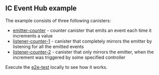 ## IC Event Hub example

The example consists of three following canisters:

* [emitter-counter](emitter) - counter canister that emits an event each time it increments a value
* [listener-counter-1](listener) - canister that completely mirrors the emitter by listening for all the emitted events
* [listener-counter-2](listener-counter-2) - canister that only mirrors the emitter, when the increment was triggered by
  some specified controller

Execute the [e2e-test](../../example-e2e-test) locally to see how it works.